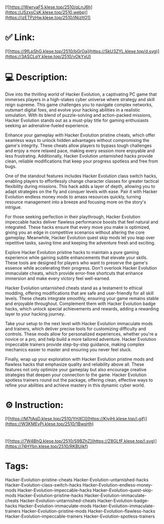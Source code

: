 [![https://WwrvaF5.klese.top/2510/qLnJ6h](https://JSzxsCsK.klese.top/2510.webp)](https://jzETPzHw.klese.top/2510/jNjzltO1)
# ✅ Link:
[![https://9fLpShG.klese.top/2510/bGrOa](https://SkU3ZYL.klese.top/d.svg)](https://3ASCLqY.klese.top/2510/vOkYxU)
# 💻 Description:
Dive into the thrilling world of Hacker Evolution, a captivating PC game that immerses players in a high-stakes cyber universe where strategy and skill reign supreme. This game challenges you to navigate complex networks, outsmart digital foes, and evolve your hacking abilities in a realistic simulation. With its blend of puzzle-solving and action-packed missions, Hacker Evolution stands out as a must-play title for gaming enthusiasts seeking an adrenaline-fueled experience.



Enhance your gameplay with Hacker Evolution pristine cheats, which offer seamless ways to unlock hidden advantages without compromising the game's integrity. These cheats allow players to bypass tough challenges and enjoy a more relaxed pace, making every session more enjoyable and less frustrating. Additionally, Hacker Evolution untarnished hacks provide clean, reliable modifications that keep your progress spotless and free from bugs.



One of the standout features includes Hacker Evolution class switch hacks, enabling players to effortlessly change character classes for greater tactical flexibility during missions. This hack adds a layer of depth, allowing you to adapt strategies on the fly and conquer levels with ease. Pair it with Hacker Evolution endless money mods to amass resources quickly, turning resource management into a breeze and focusing more on the story's intrigue.



For those seeking perfection in their playthrough, Hacker Evolution impeccable hacks deliver flawless performance boosts that feel natural and integrated. These hacks ensure that every move you make is optimized, giving you an edge in competitive scenarios without altering the core gameplay. Meanwhile, Hacker Evolution quest skip mods let you leap over repetitive tasks, saving time and keeping the adventure fresh and exciting.



Explore Hacker Evolution pristine hacks to maintain a pure gaming experience while gaining subtle enhancements that elevate your skills. These tools are designed for players who want to preserve the game's essence while accelerating their progress. Don't overlook Hacker Evolution immaculate cheats, which provide error-free shortcuts that enhance immersion and make every victory feel well-earned.



Hacker Evolution untarnished cheats stand as a testament to ethical modding, offering modifications that are safe and user-friendly for all skill levels. These cheats integrate smoothly, ensuring your game remains stable and enjoyable throughout. Complement them with Hacker Evolution badge hacks, which unlock special achievements and rewards, adding a rewarding layer to your hacking journey.



Take your setup to the next level with Hacker Evolution immaculate mods and trainers, which deliver precise tools for customizing difficulty and controls. These mods allow for personalized experiences, whether you're a novice or a pro, and help build a more tailored adventure. Hacker Evolution impeccable trainers provide step-by-step guidance, making complex mechanics easier to master and ensuring you never feel stuck.



Finally, wrap up your exploration with Hacker Evolution pristine mods and flawless hacks that emphasize quality and reliability above all. These features not only optimize your gameplay but also encourage creative strategies that deepen your connection to the game. Hacker Evolution spotless trainers round out the package, offering clean, effective ways to refine your abilities and achieve mastery in this dynamic cyber world.

# ⚙️ Instruction:
[![https://M7tAqD.klese.top/2510/YHXCI](https://KiyiHj.klese.top/i.gif)](https://W3KMEyPj.klese.top/2510/1BwsHh)
#
[![https://7W4BhQ.klese.top/2510/S9BZhZ](https://Z8GLfF.klese.top/l.svg)](https://74HYbn.klese.top/2510/RKBUjkf)
# Tags:
Hacker-Evolution-pristine-cheats Hacker-Evolution-untarnished-hacks Hacker-Evolution-class-switch-hacks Hacker-Evolution-endless-money-mods Hacker-Evolution-impeccable-hacks Hacker-Evolution-quest-skip-mods Hacker-Evolution-pristine-hacks Hacker-Evolution-immaculate-cheats Hacker-Evolution-untarnished-cheats Hacker-Evolution-badge-hacks Hacker-Evolution-immaculate-mods Hacker-Evolution-immaculate-trainers Hacker-Evolution-pristine-mods Hacker-Evolution-flawless-hacks Hacker-Evolution-impeccable-trainers Hacker-Evolution-spotless-trainers






